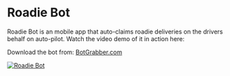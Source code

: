 # Roadie Bot
Roadie Bot is an mobile app that auto-claims roadie deliveries on the drivers behalf on auto-pilot. Watch the video demo of it in action here:

Download the bot from: [BotGrabber.com](http://BotGrabber.com)

[![Roadie Bot](https://img.youtube.com/vi/YFNDZXOF_Ro/maxresdefault.jpg)](https://www.youtube.com/watch?v=YFNDZXOF_Ro)
